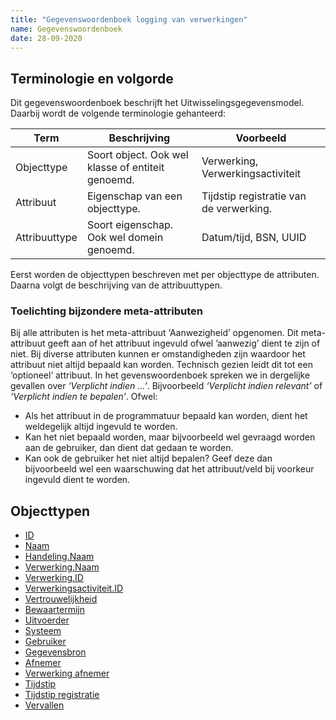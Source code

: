 ```yaml
---
title: "Gegevenswoordenboek logging van verwerkingen"
name: Gegevenswoordenboek
date: 28-09-2020
---
```

## Terminologie en volgorde
Dit gegevenswoordenboek beschrijft het Uitwisselingsgegevensmodel. Daarbij wordt de volgende terminologie gehanteerd:

|Term|Beschrijving|Voorbeeld|
|--|--|--|
|Objecttype|Soort object. Ook wel klasse of entiteit genoemd.|Verwerking, Verwerkingsactiviteit|
|Attribuut|Eigenschap van een objecttype.|Tijdstip registratie van de verwerking.|
|Attribuuttype|Soort eigenschap. Ook wel domein genoemd.|Datum/tijd, BSN, UUID|

Eerst worden de objecttypen beschreven met per objecttype de attributen. Daarna volgt de beschrijving van de attribuuttypen.

### Toelichting bijzondere meta-attributen
Bij alle attributen is het meta-attribuut ‘Aanwezigheid’ opgenomen. Dit meta-attribuut geeft aan of het attribuut ingevuld ofwel ’aanwezig’ dient te zijn of niet. Bij diverse attributen kunnen er omstandigheden zijn waardoor het attribuut niet altijd bepaald kan worden. Technisch gezien leidt dit tot een ‘optioneel’ attribuut.
In het gevenswoordenboek spreken we in dergelijke gevallen over *‘Verplicht indien …’*. Bijvoorbeeld *‘Verplicht indien relevant’* of *‘Verplicht indien te bepalen’*. Ofwel:
-	Als het attribuut in de programmatuur bepaald kan worden, dient het weldegelijk altijd ingevuld te worden.
-	Kan het niet bepaald worden, maar bijvoorbeeld wel gevraagd worden aan de gebruiker, dan dient dat gedaan te worden.
-	Kan ook de gebruiker het niet altijd bepalen? Geef deze dan bijvoorbeeld wel een waarschuwing dat het attribuut/veld bij voorkeur ingevuld dient te worden.

## Objecttypen
- [ID](./objecttypen/ID.md)
- [Naam](./objecttypen/Naam.md)
- [Handeling.Naam](./objecttypen/Handeling.Naam.md)
- [Verwerking.Naam](../objecttypen/Verwerking.Naam.md)
- [Verwerking.ID](./objecttypen/Verwerking.ID)
- [Verwerkingsactiviteit.ID](./objecttypen/Verwerkingsactiviteit.ID)
- [Vertrouwelijkheid](./objecttypen/Vertrouwelijkheid)
- [Bewaartermijn](./objecttypen/Bewaartermijn)
- [Uitvoerder](./objecttypen/Uitvoerder)
- [Systeem](./objecttypen/Systeem)
- [Gebruiker](./objecttypen/Gebruiker)
- [Gegevensbron](./objecttypen/Gegevensbron)
- [Afnemer](./objecttypen/Afnemer)
- [Verwerking afnemer](./objecttypen/Verwerking_afnemer)
- [Tijdstip](./objecttypen/Tijdstip)
- [Tijdstip registratie](./objecttypen/Tijdstip_registratie)
- [Vervallen](./objecttypen/Vervallen.md)

